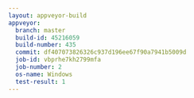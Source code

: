 ```yaml
---
layout: appveyor-build
appveyor:
  branch: master
  build-id: 45216059
  build-number: 435
  commit: df407073826326c937d196ee67f90a7941b5009d
  job-id: vbprhe7kh2799mfa
  job-number: 2
  os-name: Windows
  test-result: 1
---
```

